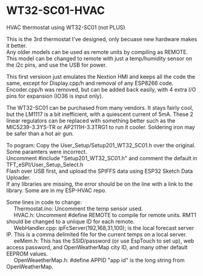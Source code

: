 # WT32-SC01-HVAC
HVAC thermostat using WT32-SC01 (not PLUS)  
  
This is the 3rd thermostat I've designed, only becuase new hardware makes it better.  
Any older models can be used as remote units by compiling as REMOTE. This model can be changed to remote with just a temp/humidity sensor on the i2c pins, and use the USB for power.  
  
This first versioon just emulates the Nextion HMI and keeps all the code the same, except for Display.cpp/h and removal of any ESP8266 code.  
Encoder.cpp/h was removed, but can be added back easily, with 4 extra I/O pins for expansion (IO36 is input only).  
  
The WT32-SC01 can be purchased from many vendors. It stays fairly cool, but the LM1117 is a bit inefficient, with a quiescent current of 5mA. These 2 linear regulators can be replaced with something better such as the MIC5239-3.3YS-TR or AP2111H-3.3TRG1 to run it cooler. Soldering iron may be safer than a hot air gun.  
  
To pogram: Copy the User_Setup/Setup201_WT32_SC01.h over the original. Some paramters were incorrect.  
Uncomment #include "Setup201_WT32_SC01.h" and comment the default in TFT_eSPI/User_Setup_Select.h  
Flash over USB first, and upload the SPIFFS data using ESP32 Sketch Data Uploader.  
If any libraries are missing, the error should be on the line with a link to the library. Some are in my ESP-HVAC repo.  
  
Some lines in code to change:  
&nbsp;&nbsp;&nbsp;&nbsp; Thermostat.ino: Uncomment the temp sensor used.  
&nbsp;&nbsp;&nbsp;&nbsp; HVAC.h: Uncomment #define REMOTE to compile for remote units. RMT1 should be changed to a uniique ID for each remote.  
&nbsp;&nbsp;&nbsp;&nbsp; WebHandler.cpp: ipFcServer(192,168,31,100); is the local forecast server IP. This is a comma delimited file for the current temps on a local server.  
&nbsp;&nbsp;&nbsp;&nbsp; eeMem.h: This has the SSID/password (or use EspTouch to set up), web access password, and OpenWeatherMap city ID, and many other default EEPROM values.  
&nbsp;&nbsp;&nbsp;&nbsp; OpenWeaetherMap.h: #define APPID "app id" is the long string from OpenWeatherMap.  
   
